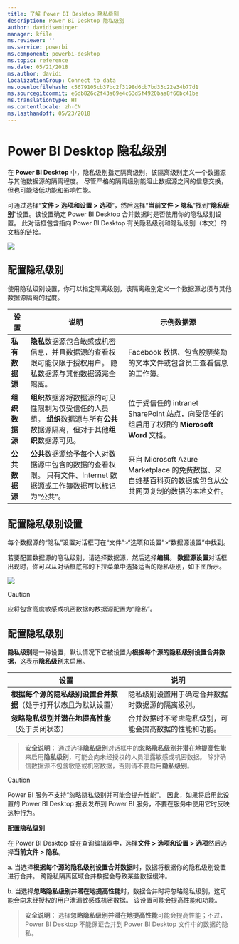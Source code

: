 ```yaml
---
title: 了解 Power BI Desktop 隐私级别
description: Power BI Desktop 隐私级别
author: davidiseminger
manager: kfile
ms.reviewer: ''
ms.service: powerbi
ms.component: powerbi-desktop
ms.topic: reference
ms.date: 05/21/2018
ms.author: davidi
LocalizationGroup: Connect to data
ms.openlocfilehash: c5679105cb37bc2f3198d6cb7bd33c22e34b77d1
ms.sourcegitcommit: e6db826c2f43a69e4c63d5f4920baa8f66bc41be
ms.translationtype: HT
ms.contentlocale: zh-CN
ms.lasthandoff: 05/23/2018
---
```

# <a name="power-bi-desktop-privacy-levels"></a>Power BI Desktop 隐私级别
在 **Power BI Desktop** 中，隐私级别指定隔离级别，该隔离级别定义一个数据源与其他数据源的隔离程度。 尽管严格的隔离级别能阻止数据源之间的信息交换，但也可能降低功能和影响性能。

可通过选择“**文件 > 选项和设置 > 选项**”，然后选择“**当前文件 > 隐私**”找到“**隐私级别**”设置。该设置确定 Power BI Desktop 合并数据时是否使用你的隐私级别设置。 此对话框包含指向 Power BI Desktop 有关隐私级别和隐私级别（本文）的文档的链接。

![](media/desktop-privacy-levels/desktop_privacylevels1.png)

## <a name="configure-a-privacy-level"></a>配置隐私级别
使用隐私级别设置，你可以指定隔离级别，该隔离级别定义一个数据源必须与其他数据源隔离的程度。

| 设置 | 说明 | 示例数据源 |
| --- | --- | --- |
| **私有数据源** |**隐私**数据源包含敏感或机密信息，并且数据源的查看权限可能仅限于授权用户。 隐私数据源与其他数据源完全隔离。 |Facebook 数据、包含股票奖励的文本文件或包含员工查看信息的工作簿。 |
| **组织数据源** |**组织**数据源将数据源的可见性限制为仅受信任的人员组。 **组织**数据源与所有**公共**数据源隔离，但对于其他**组织**数据源可见。 |位于受信任的 intranet SharePoint 站点，向受信任的组启用了权限的 **Microsoft Word** 文档。 |
| **公共数据源** |**公共**数据源给予每个人对数据源中包含的数据的查看权限。 只有文件、Internet 数据源或工作簿数据可以标记为“公共”。 |来自 Microsoft Azure Marketplace 的免费数据、来自维基百科页的数据或包含从公共网页复制的数据的本地文件。 |

## <a name="configure-privacy-level-settings"></a>配置隐私级别设置
每个数据源的“隐私”设置对话框可在“文件”>“选项和设置”>“数据源设置”中找到。

若要配置数据源的隐私级别，请选择数据源，然后选择**编辑**。 **数据源设置**对话框出现时，你可以从对话框底部的下拉菜单中选择适当的隐私级别，如下图所示。

![](media/desktop-privacy-levels/desktop_privacylevels2.png)

> [!CAUTION]
> 应将包含高度敏感或机密数据的数据源配置为“隐私”。
> 

## <a name="configure-privacy-levels"></a>配置隐私级别
**隐私级别**是一种设置，默认情况下它被设置为**根据每个源的隐私级别设置合并数据**，这表示**隐私级别**未启用。

| 设置 | 说明 |
| --- | --- |
| **根据每个源的隐私级别设置合并数据**（处于打开状态且为默认设置） |隐私级别设置用于确定合并数据时数据源的隔离级别。 |
| **忽略隐私级别并潜在地提高性能**（处于关闭状态） |合并数据时不考虑隐私级别，可能会提高数据的性能和功能。 |

> **安全说明：** 通过选择**隐私级别**对话框中的**忽略隐私级别并潜在地提高性能**来启用**隐私级别**，可能会向未经授权的人员泄露敏感或机密数据。 除非确信数据源不包含敏感或机密数据，否则请不要启用**隐私级别**。
> 
> 

> [!CAUTION]
> Power BI 服务不支持“忽略隐私级别并可能会提升性能”。 因此，如果将启用此设置的 Power BI Desktop 报表发布到 Power BI 服务，不要在服务中使用它时反映这种行为。
> 

**配置隐私级别**

在 Power BI Desktop 或在查询编辑器中，选择**文件 > 选项和设置 > 选项**然后选择**当前文件 > 隐私**。

a. 当选择**根据每个源的隐私级别设置合并数据**时，数据将根据你的隐私级别设置进行合并。 跨隐私隔离区域合并数据会导致某些数据缓冲。

b. 当选择**忽略隐私级别并潜在地提高性能**时，数据合并时将忽略隐私级别，这可能会向未经授权的用户泄漏敏感或机密数据。 该设置可能会提高性能和功能。

> **安全说明：** 选择**忽略隐私级别并潜在地提高性能**可能会提高性能；不过，Power BI Desktop 不能保证合并到 Power BI Desktop 文件中的数据的隐私。
> 
> 

